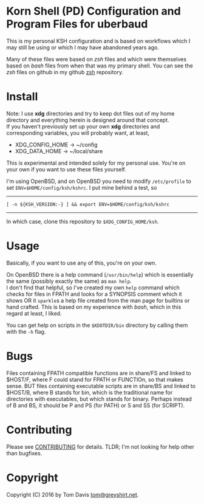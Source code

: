 Korn Shell (PD) Configuration and Program Files for uberbaud
=============================================================

This is my personal KSH configuration and is based on workflows which 
I may still be using or which I may have abandoned years ago.

Many of these files were based on *zsh* files and which were 
themselves based on *bash* files from when that was my primary shell. 
You can see the *zsh* files on github in my github
[zsh](https://github.com/uberbaud/zsh) repository.

Install
========

Note: I use **xdg** directories and try to keep dot files out of my 
home directory and everything herein is designed around that concept.  
If you haven't previously set up your own **xdg** directories and 
corresponding variables, you will probably want, at least,
  * XDG_CONFIG_HOME -> ~/config
  * XDG_DATA_HOME   -> ~/local/share

This is experimental and intended solely for my personal use.  You're 
on your own if you want to use these files yourself.

I'm using OpenBSD, and on OpenBSD you need to modify `/etc/profile` to 
set `ENV=$HOME/config/ksh/kshrc`. I put mine behind a test, so

---
    [ -n ${KSH_VERSION:-} ] && export ENV=$HOME/config/ksh/kshrc
---

In which case, clone this repository to `$XDG_CONFIG_HOME/ksh`.

Usage
======

Basically, if you want to use any of this, you're on your own.

On OpenBSD there is a help command (`/usr/bin/help`) which is 
essentially the same (possibly exactly the same) as `man help`.  
I don't find that helpful, so I've created my own `help` command which 
checks for files in FPATH and looks for a SYNOPSIS comment which it 
shows OR it `sparkle`s a help file created from the man page for 
builtins or hand crafted. This is based on my experience with *bash*, 
which in this regard at least, I liked.

You can get help on scripts in the `$KDOTDIR/bin` directory by calling 
them with the `-h` flag.

Bugs
=====

Files containing FPATH compatible functions are in share/FS and linked 
to $HOST/F, where F could stand for FPATH or FUNCTIOn, so that makes 
sense. BUT files containing executable scripts are in share/BS and 
linked to $HOST/B, where B stands for bin, which is the traditional name 
for directories with executables, but which stands for binary. Perhaps 
instead of B and BS, it should be P and PS (for PATH) or S and SS (for 
SCRIPT).

Contributing
=============

Please see [CONTRIBUTING](CONTRIBUTING.md) for details. TLDR; I'm not 
looking for help other than bugfixes.

Copyright
==========

Copyright (C) 2016 by Tom Davis <tom@greyshirt.net>.


<!--
  <@(#)tag:csongor.greyshirt.net,2017-08-09:tw/02.57.09z/83fa5a>
  vim: filetype=markdown
-->
